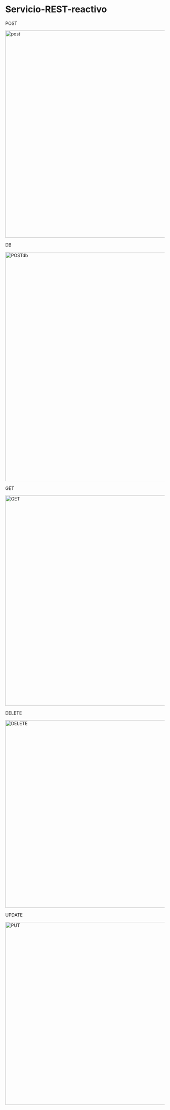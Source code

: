 # Servicio-REST-reactivo

POST

<img width="654" alt="post" src="https://user-images.githubusercontent.com/90144412/185114104-878ea0cd-5aeb-442e-8327-ddd61e98947b.PNG">

DB

<img width="723" alt="POSTdb" src="https://user-images.githubusercontent.com/90144412/185114168-2054ee9f-9cb0-4af4-82c8-0ad274672775.PNG">

GET

<img width="664" alt="GET" src="https://user-images.githubusercontent.com/90144412/185114221-6fe3150e-bf21-4d12-9183-d9c396b735cc.PNG">

DELETE

<img width="592" alt="DELETE" src="https://user-images.githubusercontent.com/90144412/185114264-11320070-05ae-40f0-bb30-e767f0eee83e.PNG">

UPDATE

<img width="577" alt="PUT" src="https://user-images.githubusercontent.com/90144412/185114323-7ae72f93-dff5-4f97-add9-01db6fd9cda5.PNG">

